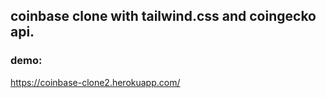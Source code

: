 
## coinbase clone with tailwind.css and coingecko api.

### demo:
https://coinbase-clone2.herokuapp.com/

